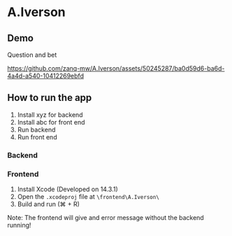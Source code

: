 # A.Iverson

## Demo
Question and bet

https://github.com/zanq-mw/A.Iverson/assets/50245287/ba0d59d6-ba6d-4a4d-a540-10412269ebfd

## How to run the app
1. Install xyz for backend
2. Install abc for front end
3. Run backend
4. Run front end

### Backend


### Frontend
1. Install Xcode (Developed on 14.3.1)
2. Open the `.xcodeproj` file at `\frontend\A.Iverson\`
3. Build and run (⌘ + R)

Note: The frontend will give and error message without the backend running!

